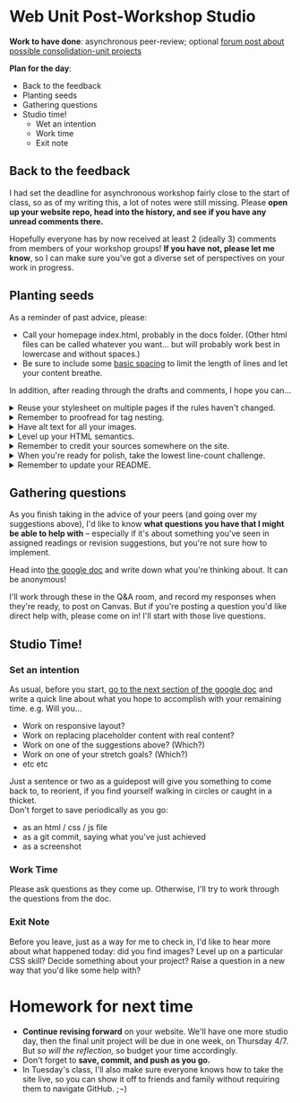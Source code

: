
# Web Unit Post-Workshop Studio

**Work to have done**: asynchronous peer-review; optional [forum post about possible consolidation-unit projects]({{site.github.issues_url}}/13)

**Plan for the day**:

* Back to the feedback
* Planting seeds
* Gathering questions
* Studio time!
  - Wet an intention
  - Work time
  - Exit note


## Back to the feedback

I had set the deadline for asynchronous workshop fairly close to the start of class, so as of my writing this, a lot of notes were still missing. Please **open up your website repo, head into the history, and see if you have any unread comments there.**

Hopefully everyone has by now received at least 2 (ideally 3) comments from members of your workshop groups! **If you have not, please let me know**, so I can make sure you've got a diverse set of perspectives on your work in progress.

## Planting seeds

As a reminder of past advice, please:
* Call your homepage index.html, probably in the docs folder. (Other html files can be called whatever you want... but will probably work best in lowercase and without spaces.)
* Be sure to include some [basic spacing](http://jgthms.com/web-design-in-4-minutes) to limit the length of lines and let your content breathe.

In addition, after reading through the drafts and comments, I hope you can...

<details>
<summary>Reuse your stylesheet on multiple pages if the rules haven't changed.</summary>

<p>As I noted in response to questions about the baseline call for a "sitewide" stylesheet, it's an important threshold concept of CSS that you can have a single set of rules that are invoked in multiple places. In other words: instead of copying out your rules into a new file for each HTML page, just copy the <code>&lt;link rel="stylesheet" href="styles.css" /&gt;</code> from your first page into the <code>&lt;head&gt;</code> of your second page (and third, and fourth, etc).</p>

<p>If you do have a style that you want to change – say, a heading size that's bigger on the homepage than on other pages – you can "scope" those rules with descendent selectors. For example:
<pre><code class="css">
    body {
      font-size: 18px;    /* sets the baseline font size */
    }

    /* heading styles for most pages */

    h1 {
      font-size: 2em;     
    }

    h2 {
      font-size: 1.75em;
    }

    /* bigger heading sizes for home page */

    body.home h1 {
      font-size: 4em;
    }

</code></pre></p>

<p>That last rule selects <code>h1</code> elements only if they're inside a <code>&lt;body class="home"&gt;</code>. You add the class at the top of the file, and voila! A per-page style within the same sitewide stylesheet.</p>

</details>

<details>
<summary>Remember to proofread for tag nesting.</summary>

<p>I said in the last bullet that <code>&lt;body&gt;</code> should be at the top of the page, but I also know it's often confusing for newcomers to html: many of you are naturally inclined to put your navigation up above the body tag, sometimes in the head and sometimes even above the html tag. I get it: in many contexts, the "body of the page" doesn't include things like headings and menus. And many browsers will be flexible enough to figure out what you mean.</p>

<p>But properly speaking, the <em>entire</em> rendered content of the page should fall between <code>&lt;body&gt;</code> and <code>&lt;/body&gt;</code>, and <code>&lt;/html&gt;</code> should be the last line in the file with any content. (A blank line after that is fine.)</p>

</details>

<details>
<summary>Have alt text for all your images.</summary>
<p>Text-alternatives, which you add to images using <code>&lt;img alt="text description here" src="path/to/source.jpg"&gt;</code>, are a required element in validated html. They're also really helpful, and not only to blind users: they make the html file more readable on its own, and thus more semantic, and they help you troubleshoot layout when image paths are broken by showing you where each image is trying to appear.</p>

<p>For more guidance on how to write useful alt text, see <a href="https://webaim.org/techniques/alttext/">https://webaim.org/techniques/alttext/</a>.</p>
</details>


<details>
<summary>Level up your HTML semantics.</summary>

<p>I see this in two ways: div soup, and hard-coded spacing.</p>

<p>"Div soup" is when you have divs inside divs inside divs, and they all start to flow and meld and it's hard to see what role each thing is actually playing. To help with that, <em>see whether you can replace some with a more semantic tag</em>: Is that div with one line of text acting like an <code>&lt;h2&gt;</code>? Are those divs wrapping up each of several articles of clothing with its photo, name, and price acting like <code>&lt;article&gt;</code>s? Is the whole display of items really a <code>&lt;section&gt;</code>?</p>

<p>When I say "hard-coded spacing," I mean spacing that uses  <code>&lt;br/&gt;</code>. That tag is not really for spacing, but rather for creating <em>manual but meaningful line breaks</em>. Think poetry, or maybe a two-part heading where you want to enforce a particular phrasing (e.g. a line break after a colon). A real <code>&lt;br/&gt;</code> should itself be part of your content, a piece of punctuation as much as a comma or period. <em>Instead of hard-coding space after your paragraphs or headers, give them some <code>margin-bottom</code>!</em> A margin of 1em or slightly more (depending on your <code>line-height</code>) should do the trick.</p>

<!-- put a gif here of adding and removing margin -->
</details>

<!-- <details><summary>Level up your ordered lists.</summary>

Did you know you can choose the number an <code>&lt;ol&gt;</code> list starts with?

You can also <a href="https://css-tricks.com/almanac/properties/l/list-style">choose different list-item-types</a> for alphabetical or roman counting systems. Same goes for bullets in your <code>&lt;ul&gt;</code>'s.
<figure role="figure">
<p class="codepen" data-height="265" data-theme-id="light" data-default-tab="html,result" data-user="matt-west" data-slug-hash="DCEzd" style="height: 265px; box-sizing: border-box; display: flex; align-items: center; justify-content: center; border: 2px solid; margin: 1em 0; padding: 1em;" data-pen-title="HTML List Demos">
  <span>See the Pen <a href="https://codepen.io/matt-west/pen/DCEzd">
  HTML List Demos</a> by Matt West (<a href="https://codepen.io/matt-west">@matt-west</a>)
  on <a href="https://codepen.io">CodePen</a>.</span>
</p>
<script async src="https://cpwebassets.codepen.io/assets/embed/ei.js"></script>
</figure>

</details> -->

<details>
<summary>Remember to credit your sources somewhere on the site.</summary>

<p>If you're using resources you didn't make yourself, be sure to <em>include enough information to recover where it came from</em>: a direct link to the image and to the specific license (if there is one) is ideal. Creative Commons sources often provide that html for you!</p>

<p>Where to put this information? Ideally, somewhere small near the image itself. (There's a semantic html way of doing this with <code>&lt;figure&gt;</code> and <code>&lt;figcaption&gt;</code>, which you may remember from <a href="https://www.internetingishard.com/html-and-css/semantic-html/#figures-and-captions">the Semantic HTML</a> section of the tutorial. See also <a href="https://www.scottohara.me/blog/2019/01/21/how-do-you-figure.html">this extended discussion of figures, figcaptions, and alt text</a>.)</p>

<p>Alternately, you can have a rights page somewhere, or use the site footer – or have a live hyperlink from your site to an external credits.md file in your repo.</p>

<div class="alert alert-info"><em>NB: If an image is under copyright, you can still use it if you can make a good case that it's a Fair Use.</em>  See the homework reading after <a href="lesson-04">Lesson 4</a> to review the Four Factors you need to consider.</div>
</details>

<!-- <details>
<summary>Call your homepage index.html (or index.md)</summary>
By default, this is what a web browser will display when you just type in the URL of your website: it is, in other words, the default filename for your home page. If your home page currently has another filename, <a href="https://www.lifewire.com/index-html-page-3466505">you probably want to change it to index.html</a>. You can always keep your more interesting name as the &lt;title&gt;!
</details> -->


<!-- <details>
<summary>Consider titles.</summary>

A title can provide a context, a clue, a genre, a commentary; it can add an extra layer to viewer expectations. In previous units, you were titling your entire project; for a website, every page has its own <code>&lt;title&gt;</code> element in the <code>&lt;head&gt;</code>, which will show up in the browser's tab. These titles <em>could</em> be the same for all your pages, but they could also vary. What text do you want on top of the window, to show users where they are?
</details> -->



<details>
<summary>When you're ready for polish, take the lowest line-count challenge.</summary>

<p>This is primarily a polishing step after all your content and style is pretty much set – but it may also help you clarify what your HTML is really doing, which can in turn make it easier to style.</p>

<p>Do your CSS rules repeat each other? Maybe they can be combined. <ul>
  <li>Look for elements that all behave the same way, and give them a shared class.</li>
  <li>Remember that you can apply more than one class to the same html element, so you can make rules for shared attributes in one class and special cases in another.</li>
</ul></p>

<p>Does your HTML have lots of containers with only one element in them?
<ul>
  <li>Some containers are important for positioning, e.g. centering with a flexbox.</li>
  <li>Others, though, are unnecessary clutter: if you can "unwrap" the element and apply CSS rules directly to it, with no loss in function, go ahead and unwrap it. You can usually move classes from an outer element straight onto the inner one. See my <a href="https://pitt.hosted.panopto.com/Panopto/Pages/Viewer.aspx?id=9171fa85-be27-437d-99b9-acfa00f44a4f">demo video from last week</a> for an example.</li>
</ul></p>
</details>


<details>
<summary>Remember to update your README.</summary>
It should have a brief description of the project, and may I also suggest an active link to your live website, if you have one?
</details>

## Gathering questions

As you finish taking in the advice of your peers (and going over my suggestions above), I'd like to know **what questions you have that I might be able to help with** – especially if it's about something you've seen in assigned readings or revision suggestions, but you're not sure how to implement.

<div class="alert alert-success">
Head into <a href="http://bit.ly/cdm{{site.course.slugterm}}-notes">the google doc</a> and write down what you're thinking about. It can be anonymous!</div>

I'll work through these in the Q&A room, and record my responses when they're ready, to post on Canvas. But if you're posting a question you'd like direct help with, please come on in! I'll start with those live questions.

## Studio Time!

### Set an intention
As usual, before you start, <a href="http://bit.ly/cdm{{site.course.slugterm}}-notes">go to the next section of the google doc</a> and write a quick line about what you hope to accomplish with your remaining time. e.g. Will you...
  <ul>
    <li>Work on responsive layout?</li>
    <li>Work on replacing placeholder content with real content?</li>
    <li>Work on one of the suggestions above? (Which?)</li>
    <li>Work on one of your stretch goals? (Which?)</li>
    <li>etc etc</li>
  </ul>
Just a sentence or two as a guidepost will give you something to come back to, to reorient, if you find yourself walking in circles or caught in a thicket.

<div class="alert alert-warning">
Don't forget to save periodically as you go:
 <ul>
   <li>as an html / css / js file</li>
   <li>as a git commit, saying what you've just achieved</li>
   <li>as a screenshot</li>
 </ul>
</div>

### Work Time
Please ask questions as they come up. Otherwise, I'll try to work through the questions from the doc.

### Exit Note
Before you leave, just as a way for me to check in, I'd like to hear more about what happened today: did you find images? Level up on a particular CSS skill? Decide something about your project? Raise a question in a new way that you'd like some help with?


# Homework for next time

* **Continue revising forward** on your website. We'll have one more studio day, then the final unit project will be due in one week, on Thursday 4/7. But _so will the reflection,_ so budget your time accordingly.
* Don't forget to **save, commit, and push as you go.**
* In Tuesday's class, I'll also make sure everyone knows how to take the site live, so you can show it off to friends and family without requiring them to navigate GitHub. ;¬)
